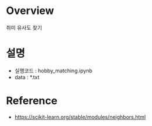 # Overview
취미 유사도 찾기


# 설명
* 실행코드 : hobby_matching.ipynb
* data : *.txt

# Reference
* https://scikit-learn.org/stable/modules/neighbors.html
